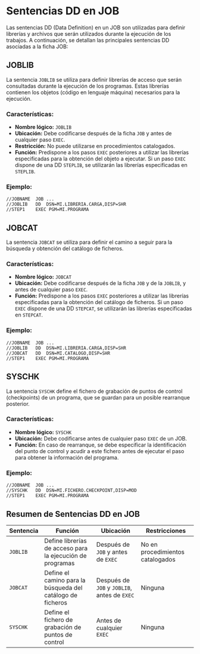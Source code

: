 # Sentencias DD en JOB

Las sentencias DD (Data Definition) en un JOB son utilizadas para definir librerías y archivos que serán utilizados durante la ejecución de los trabajos. A continuación, se detallan las principales sentencias DD asociadas a la ficha JOB:

## JOBLIB

La sentencia `JOBLIB` se utiliza para definir librerías de acceso que serán consultadas durante la ejecución de los programas. Estas librerías contienen los objetos (código en lenguaje máquina) necesarios para la ejecución.

### Características:
- **Nombre lógico:** `JOBLIB`
- **Ubicación:** Debe codificarse después de la ficha `JOB` y antes de cualquier paso `EXEC`.
- **Restricción:** No puede utilizarse en procedimientos catalogados.
- **Función:** Predispone a los pasos `EXEC` posteriores a utilizar las librerías especificadas para la obtención del objeto a ejecutar. Si un paso `EXEC` dispone de una DD `STEPLIB`, se utilizarán las librerías especificadas en `STEPLIB`.

### Ejemplo:
```jcl
//JOBNAME  JOB ...
//JOBLIB   DD  DSN=MI.LIBRERIA.CARGA,DISP=SHR
//STEP1    EXEC PGM=MI.PROGRAMA
```

## JOBCAT

La sentencia `JOBCAT` se utiliza para definir el camino a seguir para la búsqueda y obtención del catálogo de ficheros.

### Características:
- **Nombre lógico:** `JOBCAT`
- **Ubicación:** Debe codificarse después de la ficha `JOB` y de la `JOBLIB`, y antes de cualquier paso `EXEC`.
- **Función:** Predispone a los pasos `EXEC` posteriores a utilizar las librerías especificadas para la obtención del catálogo de ficheros. Si un paso `EXEC` dispone de una DD `STEPCAT`, se utilizarán las librerías especificadas en `STEPCAT`.

### Ejemplo:
```jcl
//JOBNAME  JOB ...
//JOBLIB   DD  DSN=MI.LIBRERIA.CARGA,DISP=SHR
//JOBCAT   DD  DSN=MI.CATALOGO,DISP=SHR
//STEP1    EXEC PGM=MI.PROGRAMA
```

## SYSCHK

La sentencia `SYSCHK` define el fichero de grabación de puntos de control (checkpoints) de un programa, que se guardan para un posible rearranque posterior.

### Características:
- **Nombre lógico:** `SYSCHK`
- **Ubicación:** Debe codificarse antes de cualquier paso `EXEC` de un JOB.
- **Función:** En caso de rearranque, se debe especificar la identificación del punto de control y acudir a este fichero antes de ejecutar el paso para obtener la información del programa.

### Ejemplo:
```jcl
//JOBNAME  JOB ...
//SYSCHK   DD  DSN=MI.FICHERO.CHECKPOINT,DISP=MOD
//STEP1    EXEC PGM=MI.PROGRAMA
```

## Resumen de Sentencias DD en JOB

| Sentencia | Función | Ubicación | Restricciones |
|-----------|---------|-----------|---------------|
| `JOBLIB`  | Define librerías de acceso para la ejecución de programas | Después de `JOB` y antes de `EXEC` | No en procedimientos catalogados |
| `JOBCAT`  | Define el camino para la búsqueda del catálogo de ficheros | Después de `JOB` y `JOBLIB`, antes de `EXEC` | Ninguna |
| `SYSCHK`  | Define el fichero de grabación de puntos de control | Antes de cualquier `EXEC` | Ninguna |
